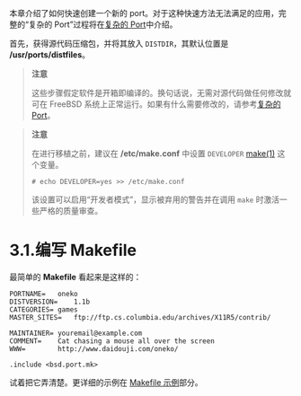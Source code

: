 本章介绍了如何快速创建一个新的 port。对于这种快速方法无法满足的应用，完整的“复杂的 Port”过程将在[复杂的 Port](https://docs.freebsd.org/en/books/porters-handbook/slow-porting/index.html#slow-porting)中介绍。

首先，获得源代码压缩包，并将其放入 `DISTDIR`，其默认位置是 **/usr/ports/distfiles**。

> **注意**
>
> 这些步骤假定软件是开箱即编译的。换句话说，无需对源代码做任何修改就可在 FreeBSD 系统上正常运行。如果有什么需要修改的，请参考[复杂的 Port](https://docs.freebsd.org/en/books/porters-handbook/slow-porting/index.html#slow-porting)。

> **注意**
>
> 在进行移植之前，建议在 **/etc/make.conf** 中设置 `DEVELOPER` [make(1)](https://www.freebsd.org/cgi/man.cgi?query=make&sektion=1&format=html) 这个变量。
>
> ```
> # echo DEVELOPER=yes >> /etc/make.conf
> ```
>
> 该设置可以启用“开发者模式”，显示被弃用的警告并在调用 `make` 时激活一些严格的质量审查。

# 3.1.编写 Makefile

最简单的 **Makefile** 看起来是这样的：

```
PORTNAME=	oneko
DISTVERSION=	1.1b
CATEGORIES=	games
MASTER_SITES=	ftp://ftp.cs.columbia.edu/archives/X11R5/contrib/

MAINTAINER=	youremail@example.com
COMMENT=	Cat chasing a mouse all over the screen
WWW=		http://www.daidouji.com/oneko/

.include <bsd.port.mk>
```

试着把它弄清楚。更详细的示例在 [Makefile 示例](https://docs.freebsd.org/en/books/porters-handbook/porting-samplem/index.html#porting-samplem)部分。
